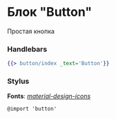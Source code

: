 # Блок "Button"

Простая кнопка

### Handlebars

```handlebars
{{> button/index _text='Button'}}
```

### Stylus

**Fonts**: [*material-design-icons*](https://github.com/google/material-design-icons)

```stylus
@import 'button'
```
